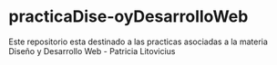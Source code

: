 # practicaDise-oyDesarrolloWeb
Este repositorio esta destinado a las practicas asociadas a la materia Diseño y Desarrollo Web - Patricia Litovicius
